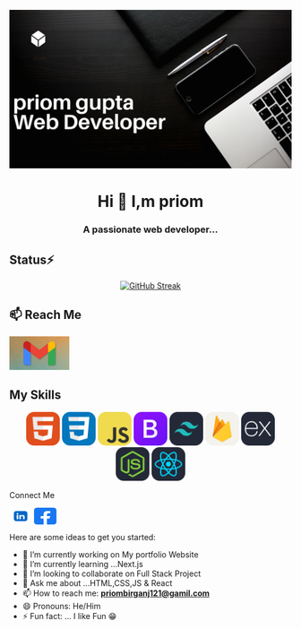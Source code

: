 <!-- banner -->
<img src='./Home.png' alt='banner'></img>
<!-- about me -->
<h1 align="center" >Hi 👋 I,m priom </h1>
<h3 align="center" >A passionate web developer...</h3>

<h2  align="left" >Status⚡</h2>
<div align='center'>
<a href="https://git.io/streak-stats"><img src="https://github-readme-streak-stats.herokuapp.com?user=priom121&theme=vue-dark" alt="GitHub Streak" /></a>
</div>
<!-- [![GitHub Streak](https://github-readme-streak-stats.herokuapp.com?user=priom121&theme=vue-dark)](https://git.io/streak-stats) -->

<!-- Reach Me Out -->
<h2  align="left" >📫 Reach Me</h2>
<p><img height="60" src='./images//Gmail.jpg'></img> </p>

<!-- my skills -->
<h2  align="left" >My Skills</h2>
<p align="center">
<img height="60" src="./images/HTML.svg"/>
<img height="60" src="./images/CSS.svg"/>
<img height="60" src="./images/JavaScript.svg"/>
<img height="60" src="./images/Bootstrap.svg"/>
<img height="60" src="./images/tailwind.svg"/>
<img height="60" src="./images/Firebase-Light.svg"/>
<img height="60" src="./images/ExpressJS-Dark.svg"/>
<img height="60" src="./images/NodeJS-Dark.svg"/>
<img height="60" src="./images/React-Dark.svg"/>
</p>

<p>Connect Me </p>
<p align="left">
<a href="https://www.linkedin.com/in/priom-gupta-829ba02a3/" target="blank"><img align="center" src="./images/linkdin.png" alt="priom121" height="30" width="40" /></a>
<a href="https://www.facebook.com/priomprosad.gupta/" target="blank"><img align="center" src="./images/facebook.png" alt="priom" height="30" width="40" /></a>

</p>


Here are some ideas to get you started:

- 🔭 I’m currently working on My portfolio Website
- 🌱 I’m currently learning ...Next.js
- 👯 I’m looking to collaborate on Full Stack Project
- 💬 Ask me about ...HTML,CSS,JS & React
- 📫 How to reach me: **priombirganj121@gamil.com**
- 😄 Pronouns: He/Him
- ⚡ Fun fact: ... I like Fun 😁


